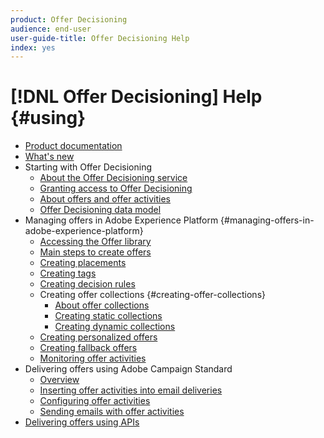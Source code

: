 ```yaml
---
product: Offer Decisioning
audience: end-user
user-guide-title: Offer Decisioning Help
index: yes
---
```


# [!DNL Offer Decisioning] Help {#using}

+ [Product documentation](offer-decisioning-home.md)
+ [What's new](release-notes.md)
+ Starting with Offer Decisioning
    + [About the Offer Decisioning service](start/using/about-offer-decisioning.md)
    + [Granting access to Offer Decisioning](start/using/granting-access-to-offer-decisioning.md)
    + [About offers and offer activities](start/using/about-offers-and-offer-activities.md)
    + [Offer Decisioning data model](start/using/offer-decisioning-data-model.md)
+ Managing offers in Adobe Experience Platform {#managing-offers-in-adobe-experience-platform}
    + [Accessing the Offer library](offer-library/using/accessing-the-offer-library.md)
    + [Main steps to create offers](offer-library/using/main-steps-to-create-offers.md)
    + [Creating placements](offer-library-using/creating-placements.md)
    + [Creating tags](offer-library-using/creating-tags.md)
    + [Creating decision rules](offer-library-using/creating-decision-rules.md)
    + Creating offer collections {#creating-offer-collections}
        + [About offer collections](offer-library/using/about-offer-collections.md)
        + [Creating static collections](offer-library/using/creating-static-collections.md)
        + [Creating dynamic collections](offer-library/using/creating-dynamic-collections.md)
    + [Creating personalized offers](offer-library-using/creating-personalized-offers.md)
    + [Creating fallback offers](offer-library-using/creating-fallback-offers.md)
    + [Monitoring offer activities](offer-library-using/monitoring-offer-activities.md)
+ Delivering offers using Adobe Campaign Standard
    + [Overview](campaign-standard/using/overview.md)
    + [Inserting offer activities into email deliveries](campaign-standard/using/inserting-offer-activities.md)
    + [Configuring offer activities](campaign-standard/using/configuring-offer-activities.md)
    + [Sending emails with offer activities](campaign-standard/using/sending-emails-with-offer-activities.md)
+ [Delivering offers using APIs](https://www.adobe.io/apis/experienceplatform/home/api-reference.html#!acpdr/swagger-specs/decisioning-ode.yaml)
